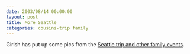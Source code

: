 ```yaml
---
date: 2003/08/14 00:00:00
layout: post
title: More Seattle
categories: cousins-trip family
---
```


Girish has put up some pics from the [Seattle trip and other family events](http://f2.pg.photos.yahoo.com/girishvnair02).
